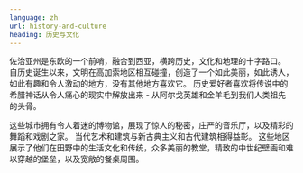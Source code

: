 ```yaml
---
language: zh
url: history-and-culture
heading: 历史与文化
---
```

<div class="row content-row"><!-- 877 (0)-->

</div>

<div class="row content-row"><!-- 878 (3)-->
<div class="col-xs-12 col-sm-6 col-md-6"><!-- 1206 -->

佐治亚州是东欧的一个前哨，融合到西亚，横跨历史，文化和地理的十字路口。 自历史诞生以来，文明在高加索地区相互碰撞，创造了一个如此美丽，如此诱人，如此有趣和令人激动的地方，没有其他地方喜欢它。
历史爱好者喜欢将传说中的希腊神话从令人痛心的现实中解放出来 \- 从阿尔戈英雄和金羊毛到我们人类祖先的头骨。

</div>

<div class="col-xs-12 col-sm-6 col-md-6"><!-- 1207 -->

这些城市拥有令人着迷的博物馆，展现了惊人的秘密，庄严的音乐厅，以及精彩的舞蹈和戏剧之家。 当代艺术和建筑与新古典主义和古代建筑相得益彰。 这些地区展示了他们在田野中的生活文化和传统，众多美丽的教堂，精致的中世纪壁画和难以穿越的堡垒，以及宽敞的餐桌周围。

</div>

</div>

